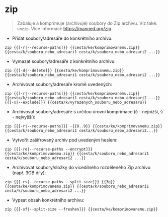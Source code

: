 # zip

> Zabaluje a komprimuje (archivuje) soubory do Zip archivu.
> Viz také: `unzip`.
> Více informací: <https://manned.org/zip>.

- Přidat soubory/adresáře do konkrétního archivu:

`zip {{[-r|--recurse-paths]}} {{cesta/ke/komprimovanemu.zip}} {{cesta/k/souboru_nebo_adresari1 cesta/k/souboru_nebo_adresari2 ...}}`

- Vymazat soubory/adresáře z konkrétního archivu:

`zip {{[-d|--delete]}} {{cesta/ke/komprimovanemu.zip}} {{cesta/k/souboru_nebo_adresari1 cesta/k/souboru_nebo_adresari2 ...}}`

- Archivovat soubory/adresáře kromě uvedených:

`zip {{[-r|--recurse-paths]}} {{cesta/ke/komprimovanemu.zip}} {{cesta/k/souboru_nebo_adresari1 cesta/k/souboru_nebo_adresari2 ...}} {{[-x|--exclude]}} {{cesta/k/vyrazenych_souboru_nebo_adresaru}}`

- Archivovat soubory/adresáře s určitou úrovní komprimace (`0` - nejnižší, `9` - nejvyšší):

`zip {{[-r|--recurse-paths]}} -{{0..9}} {{cesta/ke/komprimovanemu.zip}} {{cesta/k/souboru_nebo_adresari1 cesta/k/souboru_nebo_adresari2...}}`

- Vytvořit zašifrovaný archiv pod uvedeným heslem:

`zip {{[-re|--recurse-paths --encrypt]}} {{cesta/ke/komprimovanemu.zip}} {{cesta/k/souboru_nebo_adresari1 cesta/k/souboru_nebo_adresari2 ...}}`

- Archivovat soubory/složky do vícedílného rozděleného Zip archivu (např. 3GB díly):

`zip {{[-rs|--recurse-paths --split-size]}} {{3g}} {{cesta/ke/komprimovanemu.zip}} {{cesta/k/souboru_nebo_adresari1 cesta/k/souboru_nebo_adresari2 ...}}`

- Vypsat obsah konkrétního archivu:

`zip {{[-sf|--split-size --freshen]}} {{cesta/ke/komprimovanemu.zip}}`

